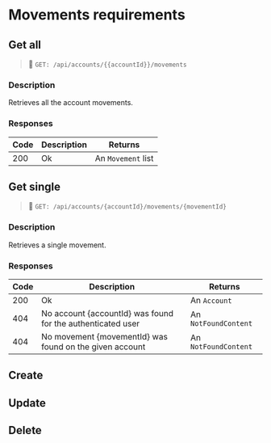# Movements requirements

## Get all
> 🧭️ `GET: /api/accounts/{{accountId}}/movements`

### Description
Retrieves all the account movements.

### Responses

| Code | Description | Returns            |
|------|-------------|--------------------|
| 200  | Ok          | An `Movement` list |


## Get single
> 🧭️ `GET: /api/accounts/{accountId}/movements/{movementId}`

### Description
Retrieves a single movement.

### Responses

| Code | Description                                                 | Returns              |
|------|-------------------------------------------------------------|----------------------|
| 200  | Ok                                                          | An `Account`         |
| 404  | No account {accountId} was found for the authenticated user | An `NotFoundContent` |
| 404  | No movement {movementId} was found on the given account     | An `NotFoundContent` |


## Create
## Update
## Delete